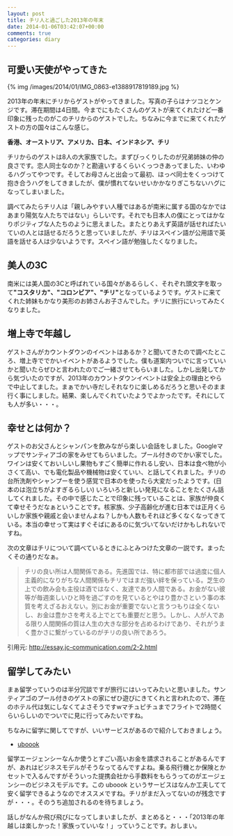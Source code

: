 ```yaml
---
layout: post
title: チリ人と過ごした2013年の年末
date: 2014-01-06T03:42:07+00:00
comments: true
categories: diary
---
```


## 可愛い天使がやってきた
{% img /images/2014/01/IMG_0863-e1388917819189.jpg %}

2013年の年末にチリからゲストがやってきました。写真の子らはナツコとケンジです。滞在期間は4日間。今までにもたくさんのゲストが来てくれたけど一番印象に残ったのがこのチリからのゲストでした。ちなみに今までに来てくれたゲストの方の国々はこんな感じ。

<p><strong>香港、オーストリア、アメリカ、日本、インドネシア、チリ</strong></p>

チリからのゲストは8人の大家族でした。まずびっくりしたのが兄弟姉妹の仲の良さです。恋人同士なのか？と勘違いするくらいくっつきあってました、いわゆるハグってやつです。そしてお母さんと出会って最初、ほっぺ同士をくっつけて抱き合うハグをしてきましたが、僕が慣れてないせいかかなりぎこちないハグになってしまいました。

調べてみたらチリ人は「親しみやすい人種ではあるが南米に属する国のなかではあまり陽気な人たちではない」らしいです。それでも日本人の僕にとってはかなりポジティブな人たちのように思えました。またとりあえず英語が話せればたいていの人とは話せるだろうと思っていましたが、チリはスペイン語が公用語で英語を話せる人は少ないようです。スペイン語が勉強したくなりました。

## 美人の3C
南米には美人国の3Cと呼ばれている国々があるらしく、それぞれ頭文字を取って<strong>"コスタリカ"、"コロンビア"、"チリ"</strong>となっているようです。ゲストに来てくれた姉妹もかなり美形のお姉さんお子さんでした。チリに旅行にいってみたくなりました。

## 増上寺で年越し
ゲストさんがカウントダウンのイベントはあるか？と聞いてきたので調べたところ、増上寺ででかいイベントがあるようでした。僕も道案内ついでに言っていいかと聞いたらぜひと言われたのでご一緒させてもらいました。しかし出発してから気づいたのですが、2013年のカウントダウンイベントは安全上の理由とやらで中止してました。まぁでかい寺だしそれなりに楽しめるだろうと思いそのまま行く事にしました。結果、楽しんでくれていたようでよかったです。それにしても人が多い・・・。

## 幸せとは何か？
ゲストのお父さんとシャンパンを飲みながら楽しい会話をしました。Googleマップでサンティアゴの家をみせてもらいました。プール付きのでかい家でした。ワインは安くておいしいし果物もすごく簡単に作れるし安い、日本は食べ物が小さくて高い、でも電化製品や機械物は安くていい、と話してくれました。チリの台所洗剤やシャンプーを使う感覚で日本のを使ったら大変だったようです。(日本のは泡立ちがよすぎるらしい)
いろいろと新しい発見になることをたくさん話してくれました。その中で感じたことで印象に残っていることは、家族が仲良くて幸せそうだなぁということです。核家族、少子高齢化が進む日本では正月くらいしか家族や親戚と会いませんよね？しかも人数もそれほど多くなくなってきている。本当の幸せって実はすぐそばにあるのに気づいてないだけかもしれないですね。

次の文章はチリについて調べているときにふとみつけた文章の一説です。まったくその通りだなぁ。

> チリの良い所は人間関係である。先進国では、特に都市部では過度に個人主義的になりがちな人間関係もチリではまだ強い絆を保っている。芝生の上での飲み会も主役は酒ではなく、友達であり人間である。お金がない彼等が毎週楽しいひと時を過ごすのを見ているとやはり豊かさという事の本質を考えざるおえない。別にお金が重要でないと言うつもりは全くないし、お金は豊かさを考える上でとても重要だと思う。しかし、人が人である限り人間関係の質は人生の大きな部分を占めるわけであり、それがうまく豊かさに繋がっているのがチリの良い所であろう。

引用元: http://essay.jc-communication.com/2-2.html

## 留学してみたい
まぁ留学っていうのは半分冗談ですが旅行にはいってみたいと思いました。サンティアゴのプール付きのゲストの家にぜひ遊びにきてくれと言われたので、滞在のホテル代は気にしなくてよさそうですwマチュピチュまでフライトで2時間くらいらしいのでついでに見に行ってみたいですね。

ちなみに留学に関してですが、いいサービスがあるので紹介しておきましょう。

- [uboook](https://uboook.com/)

留学エージェンシーなんか使うとすごい高いお金を請求されることがあるんですが、あれはビジネスモデルがそうなってるんですよね。乗る飛行機とか保険とかセットで入るんですがそういった提携会社から手数料をもらうってのがエージェンシーのビジネスモデルです。この uboook というサービスはなんか工夫してて安く留学できるようなのでオススメですね。チリがまだ入ってないのが残念ですが・・・。そのうち追加されるのを待ちましょう。

話しがなんか飛び飛びになってしまいましたが、まとめると・・・「2013年の年越しは楽しかった！家族っていいな！」っていうことです。おしまい。

